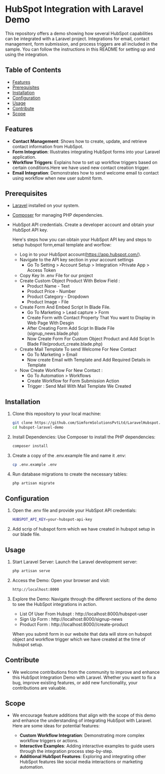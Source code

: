 # HubSpot Integration with Laravel Demo

This repository offers a demo showing how several HubSpot capabilities can be integrated with a Laravel project. Integrations for email, contact management, form submission, and process triggers are all included in the sample. You can follow the instructions in this README for setting up and using the integration.

## Table of Contents

- [Features](#features)
- [Prerequisites](#prerequisites)
- [Installation](#installation)
- [Configuration](#configuration)
- [Usage](#usage)
- [Contribute](#contribute)
- [Scope](#scope)

## Features
- **Contact Management**: Shows how to create, update, and retrieve contact information from HubSpot.
- **Form Integration**: Illustrates integrating HubSpot forms into your Laravel application.
- **Workflow Triggers**: Explains how to set up workflow triggers based on certain conditions.Here we have used new contact creation trigger.
- **Email Integration**: Demonstrates how to send welcome email to contact using workflow when new user submit form.

## Prerequisites

- [Laravel](https://laravel.com/docs) installed on your system.
- [Composer](https://getcomposer.org/download/) for managing PHP dependencies.
- HubSpot API credentials. Create a developer account and obtain your HubSpot API key.

  Here's steps how you can obtain your HubSpot API key and steps to setup hubspot form,email template and worflow:

  - Log in to your HubSpot account(https://app.hubspot.com/).
  - Navigate to the API key section in your account settings
      - Go To Setting > Account Setup > Integration >Private App > Access Token
  - Copy Key In .env File for our project 
  - Create Custom Object Product With Below Field : 
    - Product Name - Text 
    - Product Price - Number
    - Product Category  - Dropdown 
    - Product Image  - File
  - Create Form And Embed Script In Blade File. 
    - Go To Marketing > Lead capture > Form 
    - Create Form with Contact Property That You want to Display in Web Page With Desgin
    - After Creating Form Add Scipt In Blade File (signup_news.blade.php)
    - Now Create Form For Custom Object Product and Add Scipt In Blade File(product_create.blade.php)
  - Create Mail Template To send Welcome For New Contact 
    - Go To Marketing > Email 
    - Now create Email with Template and Add Required Details in Template 
  - Now Create Workflow For New Contact : 
    - Go To Automation > Workflows 
    - Create Workflow for Form Submission Action
    - Trigger : Send Mail With Mail Template We Created 
## Installation

1. Clone this repository to your local machine:

   ```sh
   git clone https://github.com/SimformSolutionsPvtLtd/LaravelHubspot.git
   cd hubspot-laravel-demo
2. Install Dependencies: Use Composer to install the PHP dependencies:

   ```sh 
   composer install 
3. Create a copy of the .env.example file and name it .env:

   ```sh
   cp .env.example .env
4. Run database migrations to create the necessary tables:
      ```sh
   php artisan migrate   
## Configuration

1. Open the .env file and provide your HubSpot API credentials:
   ```sh 
   HUBSPOT_API_KEY=your-hubspot-api-key 
2. Add scrip of hubspot form which we have created in hubspot setup in our blade file.    
## Usage

1. Start Laravel Server: Launch the Laravel development server:

   ```sh
   php artisan serve
2. Access the Demo: Open your browser and visit:

   ```sh 
   http://localhost:8000 
3. Explore the Demo: Navigate through the different sections of the demo to see the HubSpot integrations in action. 
   - List Of User From Hubspt : http://localhost:8000/hubspot-user 
   - Sign Up Form : http://localhost:8000/signup-news 
   - Product Form : http://localhost:8000//create-product  

   
   When you submit form in our website that data will store on hubspot object and workflow trigger which we have created at the time of hubspot setup.

## Contribute 

- We welcome contributions from the community to improve and enhance this HubSpot Integration Demo with Laravel. Whether you want to fix a bug, improve existing features, or add new functionality, your contributions are valuable.

## Scope 
- We encourage feature additions that align with the scope of this demo and enhance the understanding of integrating HubSpot with Laravel. Here are some ideas for potential features:

  - **Custom Workflow Integration**: Demonstrating more complex workflow triggers or actions.
  - **Interactive Examples**: Adding interactive examples to guide users through the integration process step-by-step.
  - **Additional HubSpot Features**: Exploring and integrating other HubSpot features like social media interactions or marketing automation.
    